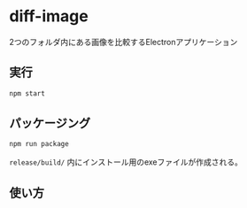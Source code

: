# diff-image
2つのフォルダ内にある画像を比較するElectronアプリケーション
## 実行
```bash
npm start
```
## パッケージング
```bash
npm run package
```
`release/build/` 内にインストール用のexeファイルが作成される。
## 使い方


